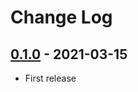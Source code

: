 # Change Log

## [0.1.0](https://github.com/dldevinc/paper-forms/tree/v0.1.0) - 2021-03-15
- First release
